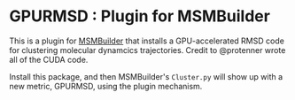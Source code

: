 GPURMSD : Plugin for MSMBuilder
===============================

This is a plugin for [MSMBuilder](https://github.com/simtk/msmbuilder) that installs a GPU-accelerated RMSD code
for clustering molecular dynamcics trajectories. Credit to @protenner wrote all of the CUDA code.

Install this package, and then MSMBuilder's `Cluster.py` will show up with a new metric, GPURMSD, using the
plugin mechanism.


